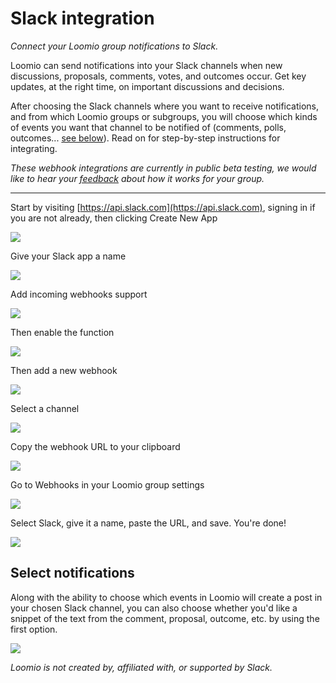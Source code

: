 # Slack integration
_Connect your Loomio group notifications to Slack._

Loomio can send notifications into your Slack channels when new discussions, proposals, comments, votes, and outcomes occur. Get key updates, at the right time, on important discussions and decisions.

After choosing the Slack channels where you want to receive notifications, and from which Loomio groups or subgroups, you will choose which kinds of events you want that channel to be notified of (comments, polls, outcomes... [see below](#select-notifications)). Read on for step-by-step instructions for integrating.

*These webhook integrations are currently in public beta testing, we would like to hear your [feedback](https://loomio.org/contact/?utm_campaign=slack-integration-help&utm_term=help) about how it works for your group.*

---

Start by visiting [https://api.slack.com](https://api.slack.com), signing in if you are not already, then clicking Create New App

![](s1.png)

Give your Slack app a name

![](s2.png)

Add incoming webhooks support

![](s3.png)

Then enable the function

![](s4.png)

Then add a new webhook

![](s5.png)

Select a channel

![](s6.png)

Copy the webhook URL to your clipboard

![](s7.png)

Go to Webhooks in your Loomio group settings

![](s8.png)

Select Slack, give it a name, paste the URL, and save. You're done!

![](s9.png)

## Select notifications

Along with the ability to choose which events in Loomio will create a post in your chosen Slack channel, you can also choose whether you'd like a snippet of the text from the comment, proposal, outcome, etc. by using the first option.

![](../slack_teams_notifications_from_loomio.png)


_Loomio is not created by, affiliated with, or supported by Slack._
